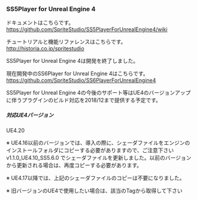 ### SS5Player for Unreal Engine 4

ドキュメントはこちらです。  
https://github.com/SpriteStudio/SS5PlayerForUnrealEngine4/wiki

チュートリアルと機能リファレンスはこちらです。  
http://historia.co.jp/spritestudio


SS5Player for Unreal Engine 4は開発を終了しました。  

現在開発中のSS6Player for Unreal Engine 4はこちらです。  
https://github.com/SpriteStudio/SS6PlayerForUnrealEngine4

SS5Player for Unreal Engine 4の今後のサポート等はUE4のバージョンアップに伴うプラグインのビルド対応を2018/12まで提供する予定です。  

##### 対応UE4バージョン
UE4.20


※ UE4.16以前のバージョンでは、導入の際に、シェーダファイルをエンジンのインストールフォルダにコピーする必要がありますので、ご注意下さい  
   v1.1.0_UE4.10_SS5.6.0 でシェーダファイルを更新しました。以前のバージョンから更新される場合は、再度コピーする必要があります。  

※ UE4.17以降では、上記のシェーダファイルのコピーは不要になりました。  

※ 旧バージョンのUE4で使用したい場合は、該当のTagから取得して下さい
